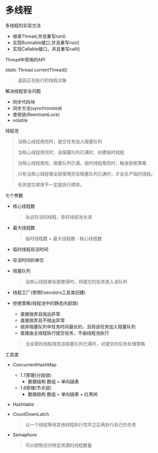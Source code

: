 # 多线程

多线程的实现方法

- 继承Thread,并且重写run()
- 实现Runnable接口,并且重写run()
- 实现Callable接口，并且重写call()

 Thread中常用的API

static Thread currentThread()

> 返回正在执行的线程对象

解决线程安全问题

- 同步代码块
- 同步方法(synchronized)
- 使用锁(ReentrantLock)
- volatile

线程池

> 当核心线程用完时，提交任务加入阻塞队列
>
> 当核心线程用完时，且阻塞队列已满时，创建临时线程
>
> 当核心线程用完，阻塞队列已满，临时线程用完时，触发拒绝策略
>
> 只有当核心线程被全部使用完且阻塞队列已满时，才会生产临时线程。
>
> 任务提交顺序不一定是执行顺序。

七个参数

- 核心线程数

  > 永远存活的线程，除非线程池关闭

- 最大线程数

  > 临时线程数 = 最大线程数 - 核心线程数

- 临时线程存活时间

- 存活时间的单位

- 阻塞队列

  > 当核心线程被全部使用时，将提交的任务放入该队列

- 线程工厂(使用Executors工具类创建)

- 拒绝策略(线程池中的静态内部类)

  - 直接抛弃且抛出异常
  - 直接抛弃且不抛出异常
  - 抛弃阻塞队列中任务时间最长的，且将该任务加入阻塞队列
  - 直接由主线程执行提交任务，不由线程池执行

  > 当全部的线程用完且阻塞队列已满时，对提交的任务处理策略

工具类

- ConcurrentHashMap

  - 1.7原理(分段锁)
    - 数据结构 数组 + 单向链表
  - 1.8原理(节点锁)
    - 数据结构 数组 + 单向链表 + 红黑树

- Hashtable

- CountDownLatch

  > 让一个线程等待其他线程执行完毕之后再执行自己的任务

- Semaphore

  >  可以控制访问特定资源的线程数量